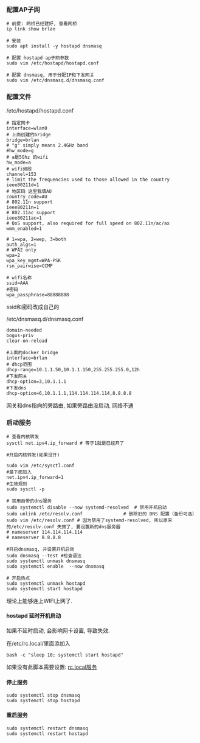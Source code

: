 ### 配置AP子网

```shell
# 前提: 网桥已经建好, 查看网桥
ip link show brlan

# 安装
sudo apt install -y hostapd dnsmasq

# 配置 hostapd ap子网参数
sudo vim /etc/hostapd/hostapd.conf

# 配置 dnsmasq, 用于分配IP和下发网关
sudo vim /etc/dnsmasq.d/dnsmasq.conf
```

### 配置文件

/etc/hostapd/hostapd.conf
```
# 指定网卡
interface=wlan0
# 上面创建的bridge
bridge=brlan
# "g" simply means 2.4GHz band
#hw_mode=g
# a是5Ghz 的wifi
hw_mode=a
# wifi频段
channel=153
# limit the frequencies used to those allowed in the country
ieee80211d=1
# 地区码 这里我填AU
country_code=AU
# 802.11n support
ieee80211n=1
# 802.11ac support
ieee80211ac=1
# QoS support, also required for full speed on 802.11n/ac/ax
wmm_enabled=1

# 1=wpa, 2=wep, 3=both
auth_algs=1
# WPA2 only
wpa=2
wpa_key_mgmt=WPA-PSK
rsn_pairwise=CCMP

# wifi名称
ssid=AAA
#密码
wpa_passphrase=88888888
```
ssid和密码改成自己的

/etc/dnsmasq.d/dnsmasq.conf
```
domain-needed
bogus-priv
clear-on-reload

#上面的docker bridge
interface=brlan
# dhcp范围
dhcp-range=10.1.1.50,10.1.1.150,255.255.255.0,12h
#下发网关
dhcp-option=3,10.1.1.1
#下发dns
dhcp-option=6,10.1.1.1,114.114.114.114,8.8.8.8
```
网关和dns指向的旁路由, 如果旁路由没启动, 网络不通

### 启动服务
```shell
# 查看内核转发
sysctl net.ipv4.ip_forward # 等于1就是已经开了

#开启内核转发(如果没开)

sudo vim /etc/sysctl.conf
#最下面加入
net.ipv4.ip_forward=1
#生效规则
sudo sysctl -p

# 禁用自带的dns服务
sudo systemctl disable --now systemd-resolved  # 禁用开机启动
sudo unlink /etc/resolv.conf               # 删除旧的 DNS 配置（备份可选）
sudo vim /etc/resolv.conf # 因为禁用了systemd-resolved, 所以原来的/etc/resolv.conf 失效了, 要设置新的dns服务器
# nameserver 114.114.114.114
# nameserver 8.8.8.8

#开启dnsmasq, 并设置开机启动
sudo dnsmasq --test #检查语法
sudo systemctl unmask dnsmasq
sudo systemctl enable  --now dnsmasq

# 开启热点
sudo systemctl unmask hostapd
sudo systemctl start hostapd
```

理论上能够连上WIFI上网了.

#### hostapd 延时开机启动

如果不延时启动, 会影响网卡设置, 导致失效.

在/etc/rc.local/里面添加入
```shell
bash -c "sleep 10; systemctl start hostapd"
```
如果没有此脚本需要设置: [rc.local服务](../../Linux/rc.local开机执行命令.md)

#### 停止服务
```shell
sudo systemctl stop dnsmasq
sudo systemctl stop hostapd
```

#### 重启服务
```shell
sudo systemctl restart dnsmasq
sudo systemctl restart hostapd
```